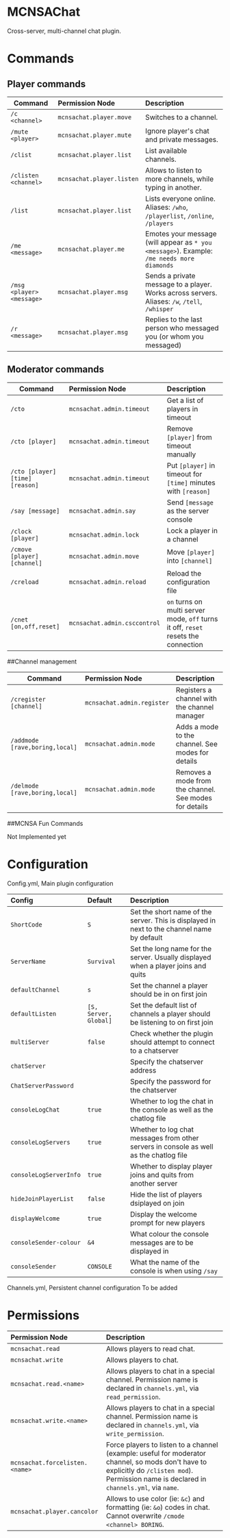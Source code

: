 MCNSAChat
=========

Cross-server, multi-channel chat plugin.

# Commands

## Player commands

|**Command**|**Permission Node**|**Description**|
|------|:--------------|:----------|
|`/c <channel>`|`mcnsachat.player.move`|Switches to a channel.|
|`/mute <player>`|`mcnsachat.player.mute`|Ignore player's chat and private messages.|
|`/clist`|`mcnsachat.player.list`|List available channels.|
|`/clisten <channel>`|`mcnsachat.player.listen`|Allows to listen to more channels, while typing in another.|
|`/list`|`mcnsachat.player.list`|Lists everyone online. Aliases: `/who`, `/playerlist`, `/online`, `/players`|
|`/me <message>`|`mcnsachat.player.me`|Emotes your message (will appear as `* you <message>`). Example: `/me needs more diamonds`|
|`/msg <player> <message>`|`mcnsachat.player.msg`|Sends a private message to a player. Works across servers. Aliases: `/w`, `/tell`, `/whisper`|
|`/r <message>`|`mcnsachat.player.msg`|Replies to the last person who messaged you (or whom you messaged)|
    
## Moderator commands

|**Command**|**Permission Node**|**Description**|
|------|:--------------|:----------|
|`/cto`|`mcnsachat.admin.timeout`|Get a list of players in timeout|
|`/cto [player]`|`mcnsachat.admin.timeout`|Remove `[player]` from timeout manually|
|`/cto [player] [time] [reason]`|`mcnsachat.admin.timeout`|Put `[player]` in timeout for `[time]` minutes with `[reason]`|
|`/say [message]`|`mcnsachat.admin.say`|Send `[message` as the server console|
|`/clock [player]`|`mcnsachat.admin.lock`|Lock a player in a channel|
|`/cmove [player] [channel]`|`mcnsachat.admin.move`|Move `[player]` into `[channel]`|
|`/creload`|`mcnsachat.admin.reload`|Reload the configuration file|
|`/cnet [on,off,reset]`|`mcnsachat.admin.csccontrol`|`on` turns on multi server mode, `off` turns it off, `reset` resets the connection|

##Channel management

|**Command**|**Permission Node**|**Description**|
|------|:--------------|:----------|
|`/cregister [channel]`|`mcnsachat.admin.register`|Registers a channel with the channel manager|
|`/addmode [rave,boring,local]`|`mcnsachat.admin.mode`|Adds a mode to the channel. See modes for details|
|`/delmode [rave,boring,local]`|`mcnsachat.admin.mode`|Removes a mode from the channel. See modes for details|
    
##MCNSA Fun Commands

Not Implemented yet

# Configuration
Config.yml, Main plugin configuration

|**Config**|**Default**|**Description**|
|:------|:--------------|:----------|
|`ShortCode`|`S`|Set the short name of the server. This is displayed in next to the channel name by default|
|`ServerName`|`Survival`|Set the long name for the server. Usually displayed when a player joins and quits|
|`defaultChannel`|`s`|Set the channel a player should be in on first join|
|`defaultListen`|`[S, Server, Global]`|Set the default list of channels a player should be listening to on first join|
|`multiServer`|`false`|Check whether the plugin should attempt to connect to a chatserver|
|`chatServer`||Specify the chatserver address|
|`ChatServerPassword`||Specify the password for the chatserver|
|`consoleLogChat`|`true`|Whether to log the chat in the console as well as the chatlog file|
|`consoleLogServers`|`true`|Whether to log chat messages from other servers in console as well as the chatlog file|
|`consoleLogServerInfo`|`true`|Whether to display player joins and quits from another server|
|`hideJoinPlayerList`|`false`|Hide the list of players dsiplayed on join|
|`displayWelcome`|`true`|Display the welcome prompt for new players|
|`consoleSender-colour`|`&4`|What colour the console messages are to be displayed in|
|`consoleSender`|`CONSOLE`|What the name of the console is when using `/say`|

Channels.yml, Persistent channel configuration
To be added
# Permissions

|**Permission Node**|**Description**|
|:------|:----------|
|`mcnsachat.read`|Allows players to read chat.|
|`mcnsachat.write`|Allows players to chat.|
|`mcnsachat.read.<name>`|Allows players to chat in a special channel. Permission name is declared in `channels.yml`, via `read_permission`.|
|`mcnsachat.write.<name>`|Allows players to chat in a special channel. Permission name is declared in `channels.yml`, via `write_permission`.|
|`mcnsachat.forcelisten.<name>`|Force players to listen to a channel (example: useful for moderator channel, so mods don't have to explicitly do `/clisten mod`). Permission name is declared in `channels.yml`, via `name`.|
|`mcnsachat.player.cancolor`|Allows to use color (ie: `&c`) and formatting (ie: `&o`) codes in chat. Cannot overwrite `/cmode <channel> BORING`.|
